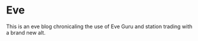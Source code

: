 # Eve

This is an eve blog chronicaling the use of Eve Guru and station trading with a brand new alt.
